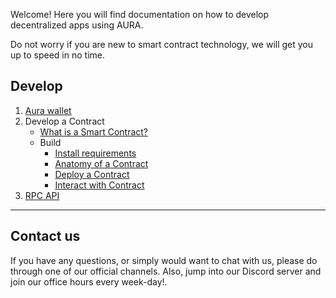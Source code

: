 Welcome! Here you will find documentation on how to develop decentralized apps using AURA.

Do not worry if you are new to smart contract technology, we will get you up to speed in no time.

## Develop
1. [Aura wallet](./1.wallet-creating.md)
2. Develop a Contract
   - [What is a Smart Contract?](./contracts/0.whatiscontract.md)
   - Build
     - [Install requirements](./contracts/1.introduction.md)
     - [Anatomy of a Contract](./contracts/2.anatomy.md)
     - [Deploy a Contract](./contracts/3.deploy.md)
     - [Interact with Contract](./contracts/4.interaction)
3. [RPC API](./RPC/0.rpc.md)
---

## Contact us

If you have any questions, or simply would want to chat with us, please do through one of our official channels. Also, jump into our Discord server and join our office hours every week-day!.
